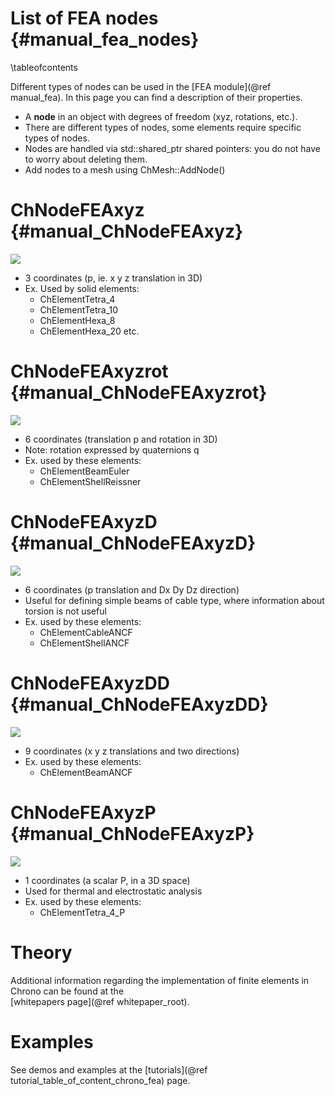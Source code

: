 ﻿
List of FEA nodes         {#manual_fea_nodes}
=======================

\tableofcontents


Different types of nodes can be used in the [FEA module](@ref manual_fea).
In this page you can find a description of their properties. 

- A **node** in an object with degrees of freedom (xyz, rotations, etc.). 
- There are different types of nodes, some elements require specific types of nodes.
- Nodes are handled via std::shared_ptr shared pointers: you do not have to worry about deleting them.
- Add nodes to a mesh using ChMesh::AddNode()
  


# ChNodeFEAxyz  {#manual_ChNodeFEAxyz}

![](http://www.projectchrono.org/assets/manual/fea_ChNodeFEAxyz.png)

- 3 coordinates (p, ie. x y z translation in 3D)
- Ex. Used by solid elements:
  - ChElementTetra_4 
  - ChElementTetra_10 
  - ChElementHexa_8
  - ChElementHexa_20  etc. 



# ChNodeFEAxyzrot  {#manual_ChNodeFEAxyzrot}

![](http://www.projectchrono.org/assets/manual/fea_ChNodeFEAxyzrot.png)

- 6 coordinates (translation p and rotation in 3D)
- Note: rotation expressed by quaternions q
- Ex. used by these elements:
  - ChElementBeamEuler 
  - ChElementShellReissner


# ChNodeFEAxyzD  {#manual_ChNodeFEAxyzD}

![](http://www.projectchrono.org/assets/manual/fea_ChNodeFEAxyzD.png)

- 6 coordinates (p translation and Dx Dy Dz direction)
- Useful for defining simple beams of cable type, where information about torsion is not useful
- Ex. used by these elements:
  - ChElementCableANCF 
  - ChElementShellANCF

 
# ChNodeFEAxyzDD {#manual_ChNodeFEAxyzDD}

![](http://www.projectchrono.org/assets/manual/fea_ChNodeFEAxyzDD.png)

- 9 coordinates (x y z translations and two directions)
- Ex. used by these elements:
  - ChElementBeamANCF 

  
# ChNodeFEAxyzP   {#manual_ChNodeFEAxyzP}

![](http://www.projectchrono.org/assets/manual/fea_ChNodeFEAxyzP.png)

- 1 coordinates (a scalar P, in a 3D space)
- Used for thermal and electrostatic analysis
- Ex. used by these elements:
  - ChElementTetra_4_P 

  
  
# Theory

Additional information regarding the implementation of finite elements
in Chrono can be found at the  
[whitepapers page](@ref whitepaper_root).


# Examples

See demos and examples at the 
[tutorials](@ref tutorial_table_of_content_chrono_fea) page.





